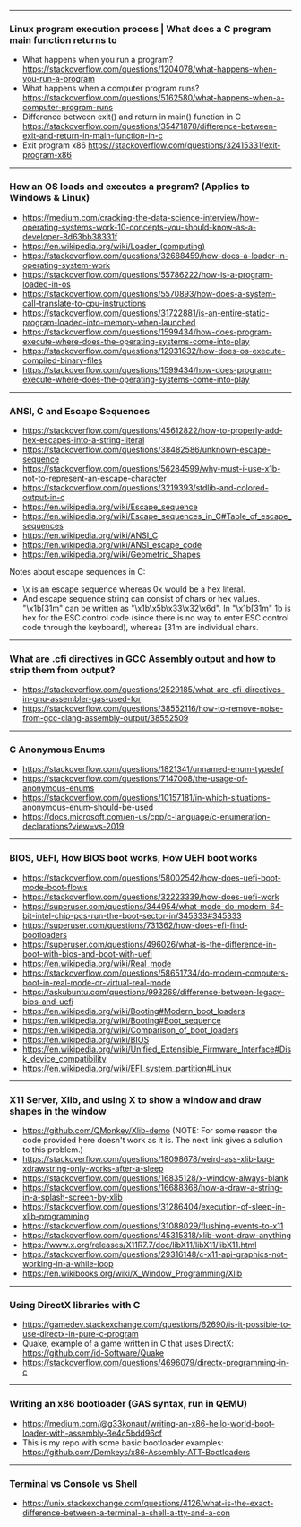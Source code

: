 ----
### Linux program execution process | What does a C program main function returns to

* What happens when you run a program? https://stackoverflow.com/questions/1204078/what-happens-when-you-run-a-program
* What happens when a computer program runs? https://stackoverflow.com/questions/5162580/what-happens-when-a-computer-program-runs
* Difference between exit() and return in main() function in C https://stackoverflow.com/questions/35471878/difference-between-exit-and-return-in-main-function-in-c
* Exit program x86 https://stackoverflow.com/questions/32415331/exit-program-x86
----
### How an OS loads and executes a program? (Applies to Windows & Linux)
* https://medium.com/cracking-the-data-science-interview/how-operating-systems-work-10-concepts-you-should-know-as-a-developer-8d63bb38331f
* https://en.wikipedia.org/wiki/Loader_(computing)
* https://stackoverflow.com/questions/32688459/how-does-a-loader-in-operating-system-work
* https://stackoverflow.com/questions/55786222/how-is-a-program-loaded-in-os
* https://stackoverflow.com/questions/5570893/how-does-a-system-call-translate-to-cpu-instructions
* https://stackoverflow.com/questions/31722881/is-an-entire-static-program-loaded-into-memory-when-launched
* https://stackoverflow.com/questions/1599434/how-does-program-execute-where-does-the-operating-systems-come-into-play
* https://stackoverflow.com/questions/12931632/how-does-os-execute-compiled-binary-files
* https://stackoverflow.com/questions/1599434/how-does-program-execute-where-does-the-operating-systems-come-into-play
----
### ANSI, C and Escape Sequences

* https://stackoverflow.com/questions/45612822/how-to-properly-add-hex-escapes-into-a-string-literal
* https://stackoverflow.com/questions/38482586/unknown-escape-sequence
* https://stackoverflow.com/questions/56284599/why-must-i-use-x1b-not-to-represent-an-escape-character
* https://stackoverflow.com/questions/3219393/stdlib-and-colored-output-in-c
* https://en.wikipedia.org/wiki/Escape_sequence
* https://en.wikipedia.org/wiki/Escape_sequences_in_C#Table_of_escape_sequences
* https://en.wikipedia.org/wiki/ANSI_C
* https://en.wikipedia.org/wiki/ANSI_escape_code
* https://en.wikipedia.org/wiki/Geometric_Shapes


Notes about escape sequences in C:
* \x is an escape sequence whereas 0x would be a hex literal.
* And escape sequence string can consist of chars or hex values. "\x1b[31m" can be written as "\x1b\x5b\x33\x32\x6d". In "\x1b[31m" 1b is hex for the ESC control code (since there is no way to enter ESC control code through the keyboard), whereas [31m are individual chars.
----
### What are .cfi directives in GCC Assembly output and how to strip them from output?
* https://stackoverflow.com/questions/2529185/what-are-cfi-directives-in-gnu-assembler-gas-used-for
* https://stackoverflow.com/questions/38552116/how-to-remove-noise-from-gcc-clang-assembly-output/38552509
----
### C Anonymous Enums
* https://stackoverflow.com/questions/1821341/unnamed-enum-typedef
* https://stackoverflow.com/questions/7147008/the-usage-of-anonymous-enums
* https://stackoverflow.com/questions/10157181/in-which-situations-anonymous-enum-should-be-used
* https://docs.microsoft.com/en-us/cpp/c-language/c-enumeration-declarations?view=vs-2019
---
### BIOS, UEFI, How BIOS boot works, How UEFI boot works
* https://stackoverflow.com/questions/58002542/how-does-uefi-boot-mode-boot-flows
* https://stackoverflow.com/questions/32223339/how-does-uefi-work
* https://superuser.com/questions/344954/what-mode-do-modern-64-bit-intel-chip-pcs-run-the-boot-sector-in/345333#345333
* https://superuser.com/questions/731362/how-does-efi-find-bootloaders
* https://superuser.com/questions/496026/what-is-the-difference-in-boot-with-bios-and-boot-with-uefi
* https://en.wikipedia.org/wiki/Real_mode
* https://stackoverflow.com/questions/58651734/do-modern-computers-boot-in-real-mode-or-virtual-real-mode
* https://askubuntu.com/questions/993269/difference-between-legacy-bios-and-uefi
* https://en.wikipedia.org/wiki/Booting#Modern_boot_loaders
* https://en.wikipedia.org/wiki/Booting#Boot_sequence
* https://en.wikipedia.org/wiki/Comparison_of_boot_loaders
* https://en.wikipedia.org/wiki/BIOS
* https://en.wikipedia.org/wiki/Unified_Extensible_Firmware_Interface#Disk_device_compatibility
* https://en.wikipedia.org/wiki/EFI_system_partition#Linux
----
### X11 Server, Xlib, and using X to show a window and draw shapes in the window
* https://github.com/QMonkey/Xlib-demo (NOTE: For some reason the code provided here doesn't work as it is. The next link gives a solution to this problem.)
* https://stackoverflow.com/questions/18098678/weird-ass-xlib-bug-xdrawstring-only-works-after-a-sleep
* https://stackoverflow.com/questions/16835128/x-window-always-blank
* https://stackoverflow.com/questions/16688368/how-a-draw-a-string-in-a-splash-screen-by-xlib
* https://stackoverflow.com/questions/31286404/execution-of-sleep-in-xlib-programming
* https://stackoverflow.com/questions/31088029/flushing-events-to-x11
* https://stackoverflow.com/questions/45315318/xlib-wont-draw-anything
* https://www.x.org/releases/X11R7.7/doc/libX11/libX11/libX11.html
* https://stackoverflow.com/questions/29316148/c-x11-api-graphics-not-working-in-a-while-loop
* https://en.wikibooks.org/wiki/X_Window_Programming/Xlib
----
### Using DirectX libraries with C
* https://gamedev.stackexchange.com/questions/62690/is-it-possible-to-use-directx-in-pure-c-program
* Quake, example of a game written in C that uses DirectX: https://github.com/id-Software/Quake
* https://stackoverflow.com/questions/4696079/directx-programming-in-c
----
### Writing an x86 bootloader (GAS syntax, run in QEMU)
* https://medium.com/@g33konaut/writing-an-x86-hello-world-boot-loader-with-assembly-3e4c5bdd96cf
* This is my repo with some basic bootloader examples: https://github.com/Demkeys/x86-Assembly-ATT-Bootloaders
----
### Terminal vs Console vs Shell
* https://unix.stackexchange.com/questions/4126/what-is-the-exact-difference-between-a-terminal-a-shell-a-tty-and-a-con
